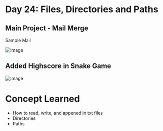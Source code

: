 # Day 24: Files, Directories and Paths

## Main Project - Mail Merge
Sample Mail

![image](https://github.com/user-attachments/assets/416bd898-ecbf-4dac-bdfc-87eaa48433a4)

## Added Highscore in Snake Game
![image](https://github.com/user-attachments/assets/b65edcc1-bbc0-4609-9396-aeedf985fa94)

# Concept Learned
- How to read, write, and appened in txt files
- Directories
- Paths

